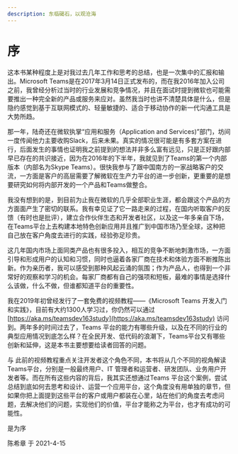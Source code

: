 ```yaml
---
description: 东临碣石，以观沧海
---
```


# 序

这本书某种程度上是对我过去几年工作和思考的总结，也是一次集中的汇报和输出。Microsoft Teams是在2017年3月14日正式发布的，而在我2016年加入公司之前，我曾经分析过当时的行业发展和竞争情况，并且在面试时提到微软也可能需要推出一种完全新的产品或服务来应对。虽然我当时也讲不清楚具体是什么，但是隐约感觉到基于互联网模式的、轻量敏捷的、适合于移动协作的新一代沟通工具是大势所趋。

那一年，陆奇还在微软执掌“应用和服务（Application and Services\)”部门，坊间一度传闻他力主要收购Slack，后来未果。真实的情况很可能是有多套方案在进行，后面发生的事情也证明我之前提到的想法并非多么富有远见，只是正好跟内部早已存在的共识接近，因为在2016年的下半年，我就见到了Teams的第一个内部版本（内部名为Skype Teams）。很快我参与了跟中国南方的一家战略客户的交流，一方面是客户的高层需要了解微软在生产力平台的进一步创新，更重要的是想要研究如何将内部开发的一个产品和Teams做整合。

我没有想到的是，到目前为止我在微软的几乎全部职业生涯，都会跟这个产品的方方面面产生了密切的联系。我有幸见证了它一路走来的过程，在国内听取客户的反馈（有时也是批评），建立合作伙伴生态和开发者社区，以及这一年多亲自下场，在Teams平台上去构建本地特色创新应用并且推广到中国市场乃至全球，这种把自己放在客户角度去进行的实践，经验弥足珍贵。

这几年国内市场上面同类产品也有很多投入，相互的竞争不断地刺激市场，一方面引导和形成用户的认知和习惯，同时也逼着各家厂商在技术和体验方面不断推陈出新。作为亲历者，我可以感受到那种风起云涌的氛围；作为产品人，也得到一个非常好的观察和学习的机会。每家厂商都有自己的强项和短板，最难的事情是选择什么该做，什么不做，但谁都知道平台的重要性。

我在2019年初曾经发行了一套免费的视频教程——《Microsoft Teams 开发入门和实践》，目前有大约1300人学习过，你仍然可以通过 [https://aka.ms/teamsdev163study](https://aka.ms/teamsdev163study) 访问到。两年多的时间过去了，Teams 平台的能力有哪些升级，以及在不同的行业的典型应用情况到底怎么样？在全民开发、低代码的浪潮下，Teams平台又有哪些创新和延伸，这是本书主要想要给读者回答的问题。

与 此前的视频教程重点关注开发者这个角色不同，本书将从几个不同的视角解读Teams平台，分别是一般最终用户、IT 管理者和运营者、研发团队、业务用户开发者等。而在所有这些内容的背后，我其实还想通过Teams 平台这个案例，尝试总结到底如何去思考和设计、运营一个应用平台，这个角度没有用单独的章节，但如果你把上面提到这些平台的客户或用户都装在心里，站在他们的角度去考虑问题，去解决他们的问题，实现他们的价值，平台才能称之为平台，也才有成功的可能性。

是为序

陈希章 于 2021-4-15

